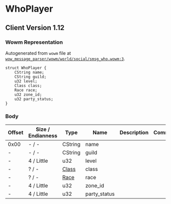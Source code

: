 # WhoPlayer

## Client Version 1.12

### Wowm Representation

Autogenerated from `wowm` file at [`wow_message_parser/wowm/world/social/smsg_who.wowm:3`](https://github.com/gtker/wow_messages/tree/main/wow_message_parser/wowm/world/social/smsg_who.wowm#L3).
```rust,ignore
struct WhoPlayer {
    CString name;
    CString guild;
    u32 level;
    Class class;
    Race race;
    u32 zone_id;
    u32 party_status;
}
```
### Body

| Offset | Size / Endianness | Type | Name | Description | Comment |
| ------ | ----------------- | ---- | ---- | ----------- | ------- |
| 0x00 | - / - | CString | name |  |  |
| - | - / - | CString | guild |  |  |
| - | 4 / Little | u32 | level |  |  |
| - | ? / - | [Class](class.md) | class |  |  |
| - | ? / - | [Race](race.md) | race |  |  |
| - | 4 / Little | u32 | zone_id |  |  |
| - | 4 / Little | u32 | party_status |  |  |

